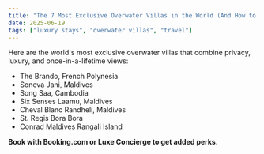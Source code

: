 ```yaml
---
title: "The 7 Most Exclusive Overwater Villas in the World (And How to Book Them Cheaper)"
date: 2025-06-19
tags: ["luxury stays", "overwater villas", "travel"]
---
```


Here are the world's most exclusive overwater villas that combine privacy, luxury, and once-in-a-lifetime views:

- The Brando, French Polynesia
- Soneva Jani, Maldives
- Song Saa, Cambodia
- Six Senses Laamu, Maldives
- Cheval Blanc Randheli, Maldives
- St. Regis Bora Bora
- Conrad Maldives Rangali Island

**Book with Booking.com or Luxe Concierge to get added perks.**
